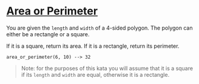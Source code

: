 # [Area or Perimeter](https://www.codewars.com/kata/area-or-perimeter "https://www.codewars.com/kata/5ab6538b379d20ad880000ab")

You are given the `length` and `width` of a 4-sided polygon. The polygon can either be a rectangle or a square.

If it is a square, return its area. If it is a rectangle, return its perimeter.

```
area_or_perimeter(6, 10) --> 32
```

> Note: for the purposes of this kata you will assume that it is a square if its `length` and `width` are equal, otherwise it is a rectangle.